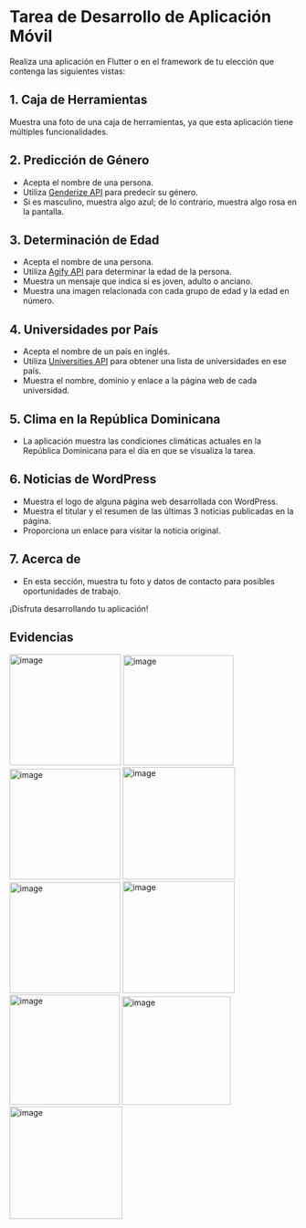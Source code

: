 # Tarea de Desarrollo de Aplicación Móvil

Realiza una aplicación en Flutter o en el framework de tu elección que contenga las siguientes vistas:

## 1. Caja de Herramientas

Muestra una foto de una caja de herramientas, ya que esta aplicación tiene múltiples funcionalidades.

## 2. Predicción de Género

- Acepta el nombre de una persona.
- Utiliza [Genderize API](https://api.genderize.io/?name=irma) para predecir su género.
- Si es masculino, muestra algo azul; de lo contrario, muestra algo rosa en la pantalla.

## 3. Determinación de Edad

- Acepta el nombre de una persona.
- Utiliza [Agify API](https://api.agify.io/?name=meelad) para determinar la edad de la persona.
- Muestra un mensaje que indica si es joven, adulto o anciano.
- Muestra una imagen relacionada con cada grupo de edad y la edad en número.

## 4. Universidades por País

- Acepta el nombre de un país en inglés.
- Utiliza [Universities API](http://universities.hipolabs.com/search?country=Dominican+Republic) para obtener una lista de universidades en ese país.
- Muestra el nombre, dominio y enlace a la página web de cada universidad.

## 5. Clima en la República Dominicana

- La aplicación muestra las condiciones climáticas actuales en la República Dominicana para el día en que se visualiza la tarea.

## 6. Noticias de WordPress

- Muestra el logo de alguna página web desarrollada con WordPress.
- Muestra el titular y el resumen de las últimas 3 noticias publicadas en la página.
- Proporciona un enlace para visitar la noticia original.

## 7. Acerca de

- En esta sección, muestra tu foto y datos de contacto para posibles oportunidades de trabajo.

¡Disfruta desarrollando tu aplicación!

## Evidencias
<img width="195" alt="image" src="https://github.com/Yansel17/appApiV3/assets/111325466/abb26989-cb42-48a6-8842-98e0881d4278">
<img width="193" alt="image" src="https://github.com/Yansel17/appApiV3/assets/111325466/2c1ae469-661b-4d82-81ab-2c208dfe6ec1">
<img width="194" alt="image" src="https://github.com/Yansel17/appApiV3/assets/111325466/3d99653a-5450-4ac5-ac46-b53fd5a6de35">
<img width="197" alt="image" src="https://github.com/Yansel17/appApiV3/assets/111325466/2e191f32-1576-47c3-ae6f-0a4af91f1b21">

<img width="194" alt="image" src="https://github.com/Yansel17/appApiV3/assets/111325466/86284ed1-cd6b-4875-ae45-42fca22d6e70">
<img width="196" alt="image" src="https://github.com/Yansel17/appApiV3/assets/111325466/38604f39-c8ec-42a3-9e5d-7312b6e64b1b">

<img width="193" alt="image" src="https://github.com/Yansel17/appApiV3/assets/111325466/cb13dcd4-e699-4f1c-968a-24a0a636b2b5">
<img width="190" alt="image" src="https://github.com/Yansel17/appApiV3/assets/111325466/c831684f-4f3c-40dc-8356-7e20ce1ce9c7">
<img width="197" alt="image" src="https://github.com/Yansel17/appApiV3/assets/111325466/224cd68b-5dfb-4aed-9a5d-8b1b4a57fc76">


